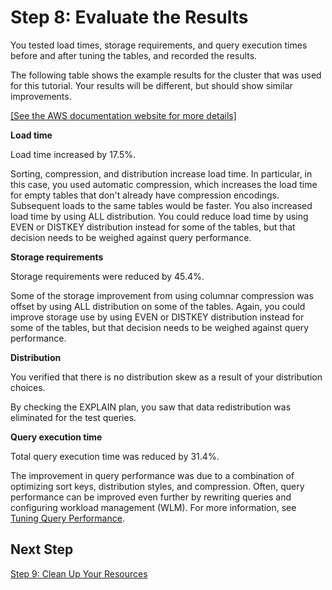 # Step 8: Evaluate the Results<a name="tutorial-tuning-tables-evaluate"></a>

You tested load times, storage requirements, and query execution times before and after tuning the tables, and recorded the results\. 

The following table shows the example results for the cluster that was used for this tutorial\. Your results will be different, but should show similar improvements\. 

[\[See the AWS documentation website for more details\]](http://docs.aws.amazon.com/redshift/latest/dg/tutorial-tuning-tables-evaluate.html)

**Load time** 

Load time increased by 17\.5%\. 

Sorting, compression, and distribution increase load time\. In particular, in this case, you used automatic compression, which increases the load time for empty tables that don't already have compression encodings\. Subsequent loads to the same tables would be faster\. You also increased load time by using ALL distribution\. You could reduce load time by using EVEN or DISTKEY distribution instead for some of the tables, but that decision needs to be weighed against query performance\. 

**Storage requirements** 

Storage requirements were reduced by 45\.4%\. 

Some of the storage improvement from using columnar compression was offset by using ALL distribution on some of the tables\. Again, you could improve storage use by using EVEN or DISTKEY distribution instead for some of the tables, but that decision needs to be weighed against query performance\. 

**Distribution** 

You verified that there is no distribution skew as a result of your distribution choices\. 

By checking the EXPLAIN plan, you saw that data redistribution was eliminated for the test queries\. 

**Query execution time** 

Total query execution time was reduced by 31\.4%\. 

The improvement in query performance was due to a combination of optimizing sort keys, distribution styles, and compression\. Often, query performance can be improved even further by rewriting queries and configuring workload management \(WLM\)\. For more information, see [Tuning Query Performance](c-optimizing-query-performance.md)\.

## Next Step<a name="w3ab1c13c27c33"></a>

[Step 9: Clean Up Your Resources](tutorial-tuning-tables-clean-up.md)